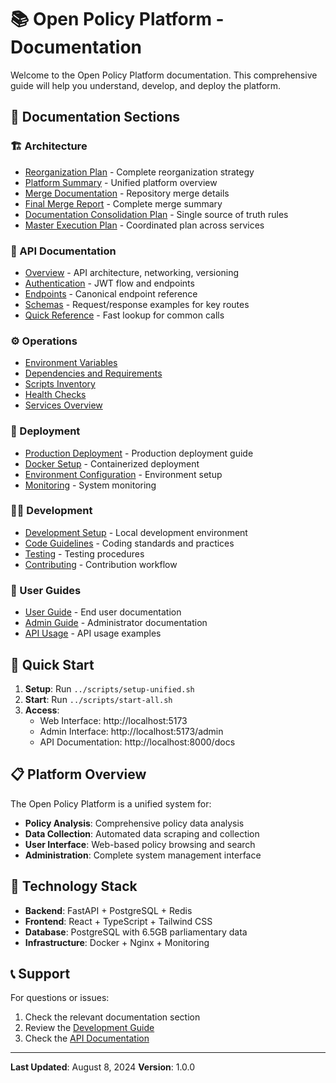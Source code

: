 # 📚 Open Policy Platform - Documentation

Welcome to the Open Policy Platform documentation. This comprehensive guide will help you understand, develop, and deploy the platform.

## 📖 **Documentation Sections**

### **🏗️ Architecture**
- [Reorganization Plan](architecture/reorganization-plan.md) - Complete reorganization strategy
- [Platform Summary](architecture/platform-summary.md) - Unified platform overview
- [Merge Documentation](architecture/merge-documentation.md) - Repository merge details
- [Final Merge Report](architecture/final-merge-report.md) - Complete merge summary
- [Documentation Consolidation Plan](architecture/documentation-consolidation-plan.md) - Single source of truth rules
- [Master Execution Plan](architecture/master-execution-plan.md) - Coordinated plan across services

### **🔌 API Documentation**
- [Overview](api/overview.md) - API architecture, networking, versioning
- [Authentication](api/authentication.md) - JWT flow and endpoints
- [Endpoints](api/endpoints.md) - Canonical endpoint reference
- [Schemas](api/schemas.md) - Request/response examples for key routes
- [Quick Reference](api/quick-reference.md) - Fast lookup for common calls

### **⚙️ Operations**
- [Environment Variables](operations/environment-variables.md)
- [Dependencies and Requirements](operations/dependencies.md)
- [Scripts Inventory](operations/scripts.md)
- [Health Checks](operations/health-checks.md)
- [Services Overview](operations/services-overview.md)

### **🚀 Deployment**
- [Production Deployment](deployment/production.md) - Production deployment guide
- [Docker Setup](deployment/docker.md) - Containerized deployment
- [Environment Configuration](deployment/environment.md) - Environment setup
- [Monitoring](deployment/monitoring.md) - System monitoring

### **👨‍💻 Development**
- [Development Setup](development/setup.md) - Local development environment
- [Code Guidelines](development/guidelines.md) - Coding standards and practices
- [Testing](development/testing.md) - Testing procedures
- [Contributing](development/contributing.md) - Contribution workflow

### **👥 User Guides**
- [User Guide](user-guides/user-guide.md) - End user documentation
- [Admin Guide](user-guides/admin-guide.md) - Administrator documentation
- [API Usage](user-guides/api-usage.md) - API usage examples

## 🎯 **Quick Start**

1. **Setup**: Run `../scripts/setup-unified.sh`
2. **Start**: Run `../scripts/start-all.sh`
3. **Access**: 
   - Web Interface: http://localhost:5173
   - Admin Interface: http://localhost:5173/admin
   - API Documentation: http://localhost:8000/docs

## 📋 **Platform Overview**

The Open Policy Platform is a unified system for:
- **Policy Analysis**: Comprehensive policy data analysis
- **Data Collection**: Automated data scraping and collection
- **User Interface**: Web-based policy browsing and search
- **Administration**: Complete system management interface

## 🔧 **Technology Stack**

- **Backend**: FastAPI + PostgreSQL + Redis
- **Frontend**: React + TypeScript + Tailwind CSS
- **Database**: PostgreSQL with 6.5GB parliamentary data
- **Infrastructure**: Docker + Nginx + Monitoring

## 📞 **Support**

For questions or issues:
1. Check the relevant documentation section
2. Review the [Development Guide](development/setup.md)
3. Check the [API Documentation](api/overview.md)

---

**Last Updated**: August 8, 2024
**Version**: 1.0.0
